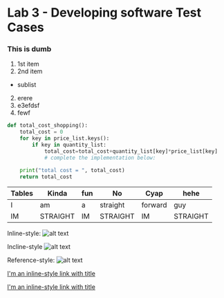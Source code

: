 # __Lab 3 - Developing software Test Cases__
### **This is dumb**
1. 1st item
2. 2nd item
* sublist
2. erere
5. e3efdsf
4. fewf 
```python
def total_cost_shopping():
    total_cost = 0
    for key in price_list.keys():
        if key in quantity_list:
            total_cost=total_cost+quantity_list[key]*price_list[key]
            # complete the implementation below:

    print("total cost = ", total_cost)
    return total_cost
```
|Tables |Kinda |fun | No| Cyap|hehe|
|-------|------|----|---|-----|----|
|I|am|a|straight|forward|guy|
|IM|STRAIGHT|IM|STRAIGHT|IM|STRAIGHT|


Inline-style: 
![alt text](https://i.kym-cdn.com/entries/icons/original/000/046/701/Screenshot_(308).png "Logo Title Text 1")

Incline-style
![alt text](https://static.wikia.nocookie.net/ac299735-c389-4db6-986f-5a83a48c06dd "Logo Title Text 1")

Reference-style: 
![alt text][logo]

[logo]: https://media1.tenor.com/m/Pw1fmWcVxNkAAAAC/nah-id-win-gojo.gif
 "Logo Title Text 2"

 [I'm an inline-style link with title](https://youtu.be/xvFZjo5PgG0?si=biWA0wLjZzs1SZRl "Youtube top 10 best memes")
 
 [I'm an inline-style link with title](https://www.youtube.com/@lightningpro1256/videos "subscribe to my youtube channel")

